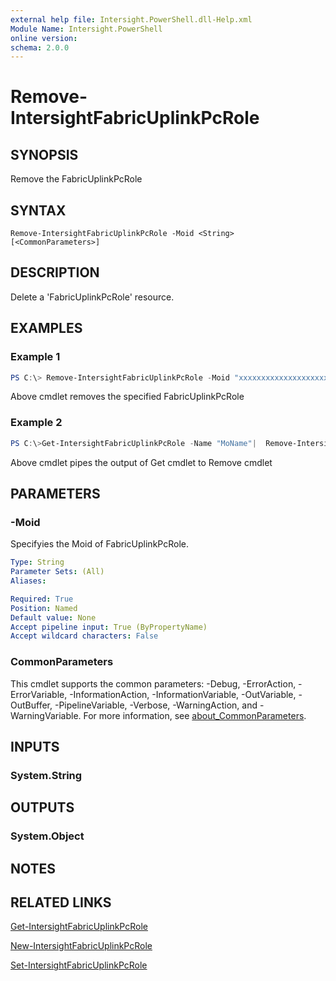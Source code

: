 ```yaml
---
external help file: Intersight.PowerShell.dll-Help.xml
Module Name: Intersight.PowerShell
online version:
schema: 2.0.0
---
```


# Remove-IntersightFabricUplinkPcRole

## SYNOPSIS
Remove the FabricUplinkPcRole

## SYNTAX

```
Remove-IntersightFabricUplinkPcRole -Moid <String> [<CommonParameters>]
```

## DESCRIPTION
Delete a &apos;FabricUplinkPcRole&apos; resource.

## EXAMPLES

### Example 1
```powershell
PS C:\> Remove-IntersightFabricUplinkPcRole -Moid "xxxxxxxxxxxxxxxxxxxxxxxxxxx"
```
Above cmdlet removes the specified FabricUplinkPcRole 

### Example 2
```powershell
PS C:\>Get-IntersightFabricUplinkPcRole -Name "MoName"|  Remove-IntersightFabricUplinkPcRole
```
Above cmdlet pipes the output of Get cmdlet to Remove cmdlet

## PARAMETERS

### -Moid
Specifyies the Moid of FabricUplinkPcRole.

```yaml
Type: String
Parameter Sets: (All)
Aliases:

Required: True
Position: Named
Default value: None
Accept pipeline input: True (ByPropertyName)
Accept wildcard characters: False
```

### CommonParameters
This cmdlet supports the common parameters: -Debug, -ErrorAction, -ErrorVariable, -InformationAction, -InformationVariable, -OutVariable, -OutBuffer, -PipelineVariable, -Verbose, -WarningAction, and -WarningVariable. For more information, see [about_CommonParameters](http://go.microsoft.com/fwlink/?LinkID=113216).

## INPUTS

### System.String

## OUTPUTS

### System.Object
## NOTES

## RELATED LINKS

[Get-IntersightFabricUplinkPcRole](./Get-IntersightFabricUplinkPcRole.md)

[New-IntersightFabricUplinkPcRole](./New-IntersightFabricUplinkPcRole.md)

[Set-IntersightFabricUplinkPcRole](./Set-IntersightFabricUplinkPcRole.md)

